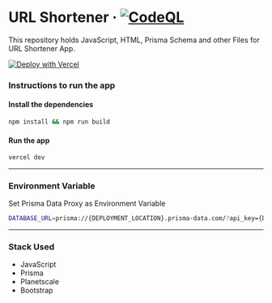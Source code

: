 # URL Shortener &middot; [![CodeQL](https://github.com/flxhq/url.shortener/actions/workflows/codeql.analysis.yml/badge.svg)](https://github.com/flxhq/url.shortener/actions/workflows/codeql.analysis.yml)

This repository holds JavaScript, HTML, Prisma Schema and other Files for URL Shortener App.

[![Deploy with Vercel](https://vercel.com/button)](https://vercel.com/new/clone?repository-url=https%3A%2F%2Fgithub.com%2Fflxhq%2Furl.shortener&env=DATABASE_URL&envDescription=Prisma%20Database%20Proxy%20URL)

### Instructions to run the app
#### Install the dependencies
```bash
npm install && npm run build
```
#### Run the app
```bash
vercel dev
```

***
### Environment Variable

Set Prisma Data Proxy as Environment Variable
```bash
DATABASE_URL=prisma://{DEPLOYMENT_LOCATION}.prisma-data.com/?api_key={DATA_PROXY_API_KEY}
```

***
### Stack Used
- JavaScript
- Prisma
- Planetscale
- Bootstrap